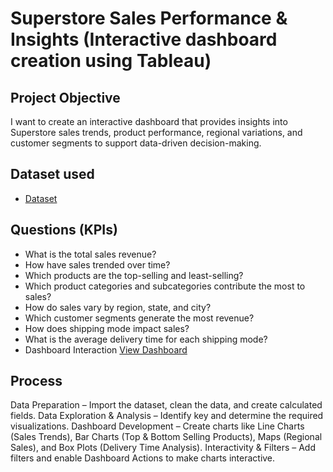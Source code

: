 # Superstore Sales Performance & Insights (Interactive dashboard creation using Tableau) 
## Project Objective 
I want to create an interactive dashboard that provides insights into Superstore sales trends, product performance, regional variations, and customer segments to support data-driven decision-making.

## Dataset used
- <a href="https://github.com/SashiniWarushika/Superstore-Sales-Performance-Dashboard/blob/main/superstore_final_dataset.csv">Dataset</a>

## Questions (KPIs)
- What is the total sales revenue?
- How have sales trended over time?
- Which products are the top-selling and least-selling?
- Which product categories and subcategories contribute the most to sales?
- How do sales vary by region, state, and city?
- Which customer segments generate the most revenue?
- How does shipping mode impact sales?
- What is the average delivery time for each shipping mode?
- Dashboard Interaction <a href="https://github.com/SashiniWarushika/Superstore-Sales-Performance-Dashboard/blob/main/Superstore%20Sales%20Performance%20%26%20Insights%20Dashboard.png">View Dashboard</a>

## Process
Data Preparation – Import the dataset, clean the data, and create calculated fields.
Data Exploration & Analysis – Identify key and determine the required visualizations.
Dashboard Development – Create charts like Line Charts (Sales Trends), Bar Charts (Top & Bottom Selling Products), Maps (Regional Sales), and Box Plots (Delivery Time Analysis).
Interactivity & Filters – Add filters and enable Dashboard Actions to make charts interactive.

